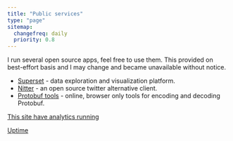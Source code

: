 ```yaml
---
title: "Public services"
type: "page"
sitemap:
  changefreq: daily
  priority: 0.8
---
```


I run several open source apps, feel free to use them. This provided on best-effort basis and I may change and became unavailable without notice.

- <a href="https://superset.adhikasp.my.id" class="umami--click--service-superset">Superset</a> - data exploration and visualization platform.
- <a href="https://nitter.adhikasp.my.id" class="umami--click--service-nitter">Nitter</a> - an open source twitter alternative client.
- <a href="https://protobuf.adhikasp.my.id" class="umami--click--service-nitter">Protobuf tools</a> - online, browser only tools for encoding and decoding Protobuf.

[This site have analytics running](https://analytics.umami.is/share/WYrh38nnNfxEtrW7)

[Uptime](https://stats.uptimerobot.com/mjOjwhp3V5)
